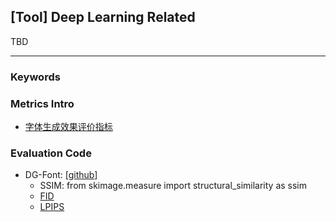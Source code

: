 ## [Tool] Deep Learning Related

TBD

---

### Keywords

### Metrics Intro
- [字体生成效果评价指标](https://blog.fantast.top/2022/03/16/827639831232/)

### Evaluation Code
- DG-Font: [[github](https://github.com/ecnuycxie/DG-Font/issues/19)] 
  - SSIM: from skimage.measure import structural_similarity as ssim
  - [FID](https://github.com/mseitzer/pytorch-fid)
  - [LPIPS](https://github.com/richzhang/PerceptualSimilarity)